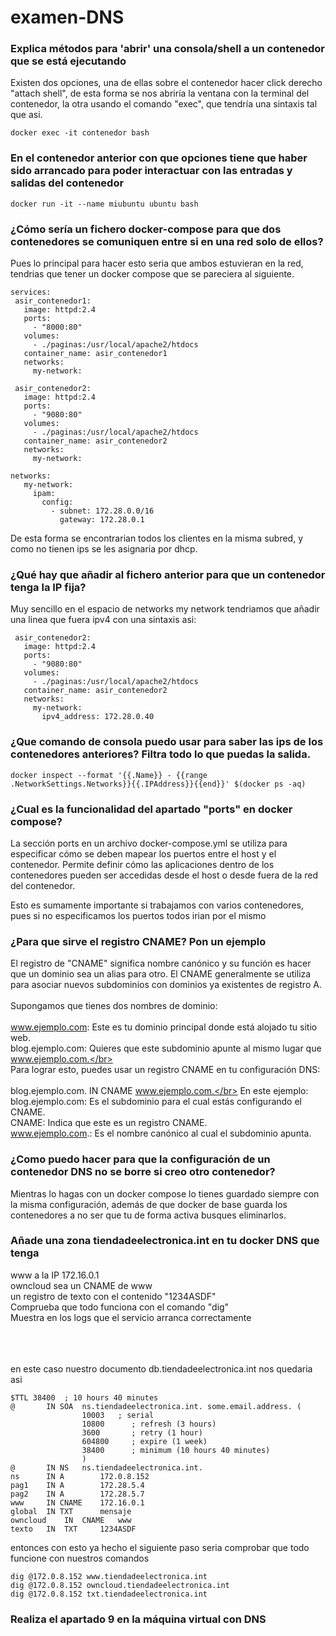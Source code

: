 # examen-DNS

### Explica métodos para 'abrir' una consola/shell a un contenedor que se está ejecutando

Existen dos opciones, una de ellas sobre el contenedor hacer click derecho "attach shell", de esta forma se nos abriría la ventana con la terminal del contenedor, la otra usando el comando "exec", que tendría una sintaxis tal que asi.
~~~
docker exec -it contenedor bash
~~~

###  En el contenedor anterior con que opciones tiene que haber sido arrancado para poder interactuar con las entradas y salidas del contenedor


~~~
docker run -it --name miubuntu ubuntu bash
~~~

###  ¿Cómo sería un fichero docker-compose para que dos contenedores se comuniquen entre si en una red solo de ellos?

Pues lo principal para hacer esto seria que ambos estuvieran en la red, tendrias que tener un docker compose que se pareciera al siguiente.
~~~
services:
 asir_contenedor1:
   image: httpd:2.4
   ports:
     - "8000:80"
   volumes:
     - ./paginas:/usr/local/apache2/htdocs 
   container_name: asir_contenedor1
   networks:
     my-network:

 asir_contenedor2:
   image: httpd:2.4
   ports:
     - "9080:80"
   volumes:
     - ./paginas:/usr/local/apache2/htdocs 
   container_name: asir_contenedor2
   networks:
     my-network:

networks:
   my-network:
     ipam:
       config:
         - subnet: 172.28.0.0/16
           gateway: 172.28.0.1
~~~

De esta forma se encontrarian todos los clientes en la misma subred, y como no tienen ips se les asignaria por dhcp.

###  ¿Qué hay que añadir al fichero anterior para que un contenedor tenga la IP fija?

Muy sencillo en el espacio de networks my network tendriamos que añadir una linea que fuera ipv4 con una sintaxis asi:
~~~
 asir_contenedor2:
   image: httpd:2.4
   ports:
     - "9080:80"
   volumes:
     - ./paginas:/usr/local/apache2/htdocs 
   container_name: asir_contenedor2
   networks:
     my-network:
       ipv4_address: 172.28.0.40
~~~

### ¿Que comando de consola puedo usar para saber las ips de los contenedores anteriores? Filtra todo lo que puedas la salida.

~~~
docker inspect --format '{{.Name}} - {{range .NetworkSettings.Networks}}{{.IPAddress}}{{end}}' $(docker ps -aq)
~~~

### ¿Cual es la funcionalidad del apartado "ports" en docker compose?

La sección ports en un archivo docker-compose.yml se utiliza para especificar cómo se deben mapear
los puertos entre el host y el contenedor. Permite definir cómo las aplicaciones dentro de los
contenedores pueden ser accedidas desde el host o desde fuera de la red del contenedor.

Esto es sumamente importante si trabajamos con varios contenedores, pues si no especificamos los puertos todos irian por el mismo

### ¿Para que sirve el registro CNAME? Pon un ejemplo

El registro de "CNAME" significa nombre canónico y su función es hacer que un
dominio sea un alias para otro. El CNAME generalmente se utiliza para asociar nuevos
subdominios con dominios ya existentes de registro A.</br></br>
Supongamos que tienes dos nombres de dominio:</br></br>
www.ejemplo.com: Este es tu dominio principal donde está alojado tu sitio web.</br>
blog.ejemplo.com: Quieres que este subdominio apunte al mismo lugar que www.ejemplo.com.</br></br>
Para lograr esto, puedes usar un registro CNAME en tu configuración DNS:</br></br>
blog.ejemplo.com. IN CNAME www.ejemplo.com.</br>
En este ejemplo:</br>
blog.ejemplo.com: Es el subdominio para el cual estás configurando el CNAME.</br>
CNAME: Indica que este es un registro CNAME.</br>
www.ejemplo.com.: Es el nombre canónico al cual el subdominio apunta.</br>

###  ¿Como puedo hacer para que la configuración de un contenedor DNS no se borre si creo otro contenedor?

Mientras lo hagas con un docker compose lo tienes guardado siempre con la misma configuración,
además de que docker de base guarda los contenedores a no ser que tu de forma activa busques
eliminarlos.

###  Añade una zona tiendadeelectronica.int en tu docker DNS que tenga
www a la IP 172.16.0.1 </br>
owncloud sea un CNAME de www</br>
un registro de texto con el contenido "1234ASDF"</br>
Comprueba que todo funciona con el comando "dig"</br>
Muestra en los logs que el servicio arranca correctamente</br></br></br></br>

en este caso nuestro documento db.tiendadeelectronica.int nos quedaria asi
~~~
$TTL 38400	; 10 hours 40 minutes
@		IN SOA	ns.tiendadeelectronica.int. some.email.address. (
				10003   ; serial
				10800      ; refresh (3 hours)
				3600       ; retry (1 hour)
				604800     ; expire (1 week)
				38400      ; minimum (10 hours 40 minutes)
				)
@		IN NS	ns.tiendadeelectronica.int.
ns		IN A		172.0.8.152
pag1	IN A		172.28.5.4
pag2	IN A 		172.28.5.7
www		IN CNAME	172.16.0.1
global	IN TXT		mensaje
owncloud	IN	CNAME	www
texto	IN	TXT		1234ASDF
~~~

entonces con esto ya hecho el siguiente paso seria comprobar que todo funcione con nuestros comandos 
~~~
dig @172.0.8.152 www.tiendadeelectronica.int
dig @172.0.8.152 owncloud.tiendadeelectronica.int
dig @172.0.8.152 txt.tiendadeelectronica.int
~~~


###  Realiza el apartado 9 en la máquina virtual con DNS





